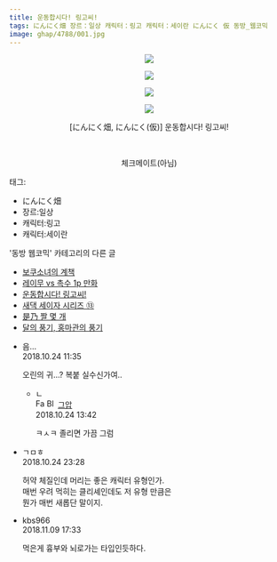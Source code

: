 ```yaml
---
title: 운동합시다! 링고씨!
tags: にんにく畑 장르：일상 캐릭터：링고 캐릭터：세이란 にんにく 仮 동방_웹코믹
image: ghap/4788/001.jpg
---
```

<div class="article">
<p style="text-align: center; clear: none; float: none;"><img src="{{ site.nasurl }}/ghap/4788/001.jpg"/></p>
<p style="text-align: center; clear: none; float: none;"><img src="{{ site.nasurl }}/ghap/4788/002.jpg"/></p>
<p style="text-align: center; clear: none; float: none;"><img src="{{ site.nasurl }}/ghap/4788/003.jpg"/></p>
<p style="text-align: center; clear: none; float: none;"><img src="{{ site.nasurl }}/ghap/4788/004.jpg"/></p>
<p style="text-align: center; clear: none; float: none;">[にんにく畑, にんにく(仮)] 운동합시다! 링고씨!</p>
<p style="text-align: center; clear: none; float: none;"><br/></p>
<p style="text-align: center; clear: none; float: none;">체크메이트(아님)</p>
</div><div class="tagTrail">
<p>태그: </p>
<ul>
<li>にんにく畑</li>
<li>장르:일상</li>
<li>캐릭터:링고</li>
<li>캐릭터:세이란</li>
</ul>
</div><div class="another">
<p>'동방 웹코믹' 카테고리의 다른 글</p>
<ul>
<li><a href="/2018-10-24-ghap_4790">보쿠소녀의 계책</a></li>
<li><a href="/2018-10-24-ghap_4789">레이무 vs 촉수 1p 만화</a></li>
<li><a href="/2018-10-24-ghap_4788">운동합시다! 링고씨!</a></li>
<li><a href="/2018-10-21-ghap_4780">새댁 세이자 시리즈 ⑬</a></li>
<li><a href="/2018-10-20-ghap_4777">是乃 짤 몇 개</a></li>
<li><a href="/2018-10-17-ghap_4771">달의 풍기, 홍마관의 풍기</a></li>
</ul>
</div><div class="cb_module cb_fluid">
<div class="cb_wrt cb_profile">
<div class="comment">
<ul>
<li class="cb_thumb_off" id="comment15361220">
<div class="cb_comment_area">
<div class="cb_info_area">
<div class="cb_section">
<span class="cb_nick_name">음...</span>
</div>
<div class="cb_section">
<span class="cb_date">2018.10.24 11:35 </span>
</div>
</div>
<div class="cb_dsc_comment">
<p class="cb_dsc">
											오린의 귀...? 복붙 실수신가여..
										</p>
</div>
<ul>
<li class="cb_thumb_off" id="comment15361315">
<span class="cb_bu_subnode">ㄴ</span>
<div class="cb_comment_area">
<div class="cb_info_area">
<div class="cb_section">
<span class="cb_nick_name"><img alt="Favicon of https://ghaptouhou.tistory.com" height="16" onerror="this.onerror=null;this.parentNode.removeChild(this)" src="https://ghaptouhou.tistory.com/favicon.ico" width="16"/> <img alt="BlogIcon" height="16" onerror="this.parentNode.removeChild(this)" src="https://ghaptouhou.tistory.com/index.gif" width="16"/> <a href="https://ghaptouhou.tistory.com" onclick="return openLinkInNewWindow(this)"> 그압</a><span class="tistoryProfileLayerTrigger" onclick='TistoryProfile.show(event, this, {"title":"\uc800\uae30 \uc774\uac70 \ub098\uc911\uc5d0 \uc218\uc815 \uac00\ub2a5\ud558\ub098\uc694","url":"https:\/\/ghap.tistory.com","nickname":"\uadf8\uc555","items":[]}); return false;'></span></span>
</div>
<div class="cb_section">
<span class="cb_date">2018.10.24 13:42 </span>
</div>
</div>
<div class="cb_dsc_comment">
<p class="cb_dsc">
																ㅋㅅㅋ 졸리면 가끔 그럼
															</p>
</div>
</div>
</li>
</ul>
</div></li>
<li class="cb_thumb_off" id="comment15361673">
<div class="cb_comment_area">
<div class="cb_info_area">
<div class="cb_section">
<span class="cb_nick_name">ㄱㅁㅎ</span>
</div>
<div class="cb_section">
<span class="cb_date">2018.10.24 23:28 </span>
</div>
</div>
<div class="cb_dsc_comment">
<p class="cb_dsc">
											허약 체질인데 머리는 좋은 캐릭터 유형인가.<br/>
매번 우려 먹히는 클리셰인데도 저 유형 만큼은<br/>
뭔가 매번 새롭단 말이지.
										</p>
</div>
</div></li>
<li class="cb_thumb_off" id="comment15370572">
<div class="cb_comment_area">
<div class="cb_info_area">
<div class="cb_section">
<span class="cb_nick_name">kbs966</span>
</div>
<div class="cb_section">
<span class="cb_date">2018.11.09 17:33 </span>
</div>
</div>
<div class="cb_dsc_comment">
<p class="cb_dsc">
											먹은게 흉부와 뇌로가는 타입인듯하다.
										</p>
</div>
</div></li>
</ul>
</div>
</div><!-- commentList close -->
</div>